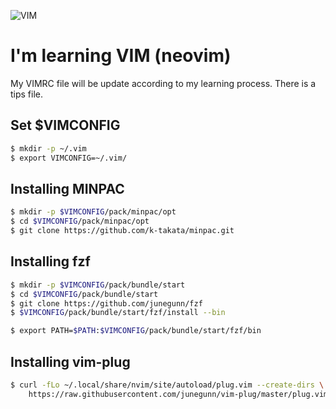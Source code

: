![VIM](https://www.vim.org/images/vim_small.gif)

# I'm learning VIM (neovim)

My VIMRC file will be update according to my learning process. There is a tips file.  

## Set $VIMCONFIG

```sh
$ mkdir -p ~/.vim  
$ export VIMCONFIG=~/.vim/  
```

## Installing MINPAC  

```sh
$ mkdir -p $VIMCONFIG/pack/minpac/opt  
$ cd $VIMCONFIG/pack/minpac/opt  
$ git clone https://github.com/k-takata/minpac.git  
```
## Installing fzf

```sh
$ mkdir -p $VIMCONFIG/pack/bundle/start  
$ cd $VIMCONFIG/pack/bundle/start  
$ git clone https://github.com/junegunn/fzf  
$ $VIMCONFIG/pack/bundle/start/fzf/install --bin  

$ export PATH=$PATH:$VIMCONFIG/pack/bundle/start/fzf/bin  
```
## Installing vim-plug

```sh
$ curl -fLo ~/.local/share/nvim/site/autoload/plug.vim --create-dirs \
    https://raw.githubusercontent.com/junegunn/vim-plug/master/plug.vim
```
